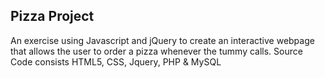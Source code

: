 <h2>Pizza Project</h2>
<p>An exercise using Javascript and jQuery to create an interactive webpage that allows the user to order a pizza whenever the tummy calls.
Source Code consists HTML5, CSS, Jquery, PHP & MySQL</p>
